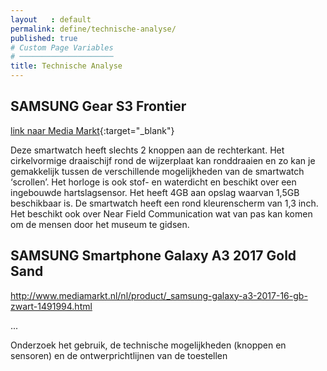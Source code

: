 ```yaml
---
layout   : default
permalink: define/technische-analyse/
published: true
# Custom Page Variables
# ─────────────────────
title: Technische Analyse
---
```


## SAMSUNG Gear S3 Frontier
[link naar Media Markt](http://www.mediamarkt.nl/nl/product/_samsung-gear-s3-frontier-zwart-1482483.html){:target="_blank"}               <!--werkt nog niet-->
   
Deze smartwatch heeft slechts 2 knoppen aan de rechterkant. Het cirkelvormige draaischijf rond de wijzerplaat kan ronddraaien en zo kan je gemakkelijk tussen de verschillende mogelijkheden van de smartwatch ‘scrollen’. Het horloge is ook stof- en waterdicht en beschikt over een ingebouwde hartslagsensor. Het heeft 4GB aan opslag waarvan 1,5GB beschikbaar is. De smartwatch heeft een rond kleurenscherm van 1,3 inch. Het beschikt ook over Near Field Communication wat van pas kan komen om de mensen door het museum te gidsen.

## SAMSUNG Smartphone Galaxy A3 2017 Gold Sand

http://www.mediamarkt.nl/nl/product/_samsung-galaxy-a3-2017-16-gb-zwart-1491994.html
   
...
    
Onderzoek het gebruik, de technische mogelijkheden (knoppen en sensoren) en de ontwerprichtlijnen van de toestellen
